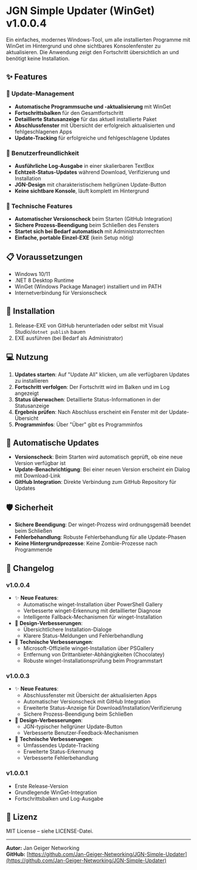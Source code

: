 # JGN Simple Updater (WinGet) v1.0.0.4

Ein einfaches, modernes Windows-Tool, um alle installierten Programme mit WinGet im Hintergrund und ohne sichtbares Konsolenfenster zu aktualisieren. Die Anwendung zeigt den Fortschritt übersichtlich an und benötigt keine Installation.

## ✨ Features

### 🔄 Update-Management
- **Automatische Programmsuche und -aktualisierung** mit WinGet
- **Fortschrittsbalken** für den Gesamtfortschritt
- **Detaillierte Statusanzeige** für das aktuell installierte Paket
- **Abschlussfenster** mit Übersicht der erfolgreich aktualisierten und fehlgeschlagenen Apps
- **Update-Tracking** für erfolgreiche und fehlgeschlagene Updates

### 🎨 Benutzerfreundlichkeit
- **Ausführliche Log-Ausgabe** in einer skalierbaren TextBox
- **Echtzeit-Status-Updates** während Download, Verifizierung und Installation
- **JGN-Design** mit charakteristischem hellgrünen Update-Button
- **Keine sichtbare Konsole**, läuft komplett im Hintergrund

### 🔧 Technische Features
- **Automatischer Versionscheck** beim Starten (GitHub Integration)
- **Sichere Prozess-Beendigung** beim Schließen des Fensters
- **Startet sich bei Bedarf automatisch** mit Administratorrechten
- **Einfache, portable Einzel-EXE** (kein Setup nötig)

## 📋 Voraussetzungen
- Windows 10/11
- .NET 8 Desktop Runtime
- WinGet (Windows Package Manager) installiert und im PATH
- Internetverbindung für Versionscheck

## 🚀 Installation
1. Release-EXE von GitHub herunterladen oder selbst mit Visual Studio/`dotnet publish` bauen
2. EXE ausführen (bei Bedarf als Administrator)

## 💻 Nutzung
1. **Updates starten**: Auf "Update All" klicken, um alle verfügbaren Updates zu installieren
2. **Fortschritt verfolgen**: Der Fortschritt wird im Balken und im Log angezeigt
3. **Status überwachen**: Detaillierte Status-Informationen in der Statusanzeige
4. **Ergebnis prüfen**: Nach Abschluss erscheint ein Fenster mit der Update-Übersicht
5. **Programminfos**: Über "Über" gibt es Programminfos

## 🔄 Automatische Updates
- **Versionscheck**: Beim Starten wird automatisch geprüft, ob eine neue Version verfügbar ist
- **Update-Benachrichtigung**: Bei einer neuen Version erscheint ein Dialog mit Download-Link
- **GitHub Integration**: Direkte Verbindung zum GitHub Repository für Updates

## 🛡️ Sicherheit
- **Sichere Beendigung**: Der winget-Prozess wird ordnungsgemäß beendet beim Schließen
- **Fehlerbehandlung**: Robuste Fehlerbehandlung für alle Update-Phasen
- **Keine Hintergrundprozesse**: Keine Zombie-Prozesse nach Programmende

## 📝 Changelog

### v1.0.0.4
- ✨ **Neue Features**:
  - Automatische winget-Installation über PowerShell Gallery
  - Verbesserte winget-Erkennung mit detaillierter Diagnose
  - Intelligente Fallback-Mechanismen für winget-Installation
- 🎨 **Design-Verbesserungen**:
  - Übersichtlichere Installation-Dialoge
  - Klarere Status-Meldungen und Fehlerbehandlung
- 🔧 **Technische Verbesserungen**:
  - Microsoft-Offizielle winget-Installation über PSGallery
  - Entfernung von Drittanbieter-Abhängigkeiten (Chocolatey)
  - Robuste winget-Installationsprüfung beim Programmstart

### v1.0.0.3
- ✨ **Neue Features**:
  - Abschlussfenster mit Übersicht der aktualisierten Apps
  - Automatischer Versionscheck mit GitHub Integration
  - Erweiterte Status-Anzeige für Download/Installation/Verifizierung
  - Sichere Prozess-Beendigung beim Schließen
- 🎨 **Design-Verbesserungen**:
  - JGN-typischer hellgrüner Update-Button
  - Verbesserte Benutzer-Feedback-Mechanismen
- 🔧 **Technische Verbesserungen**:
  - Umfassendes Update-Tracking
  - Erweiterte Status-Erkennung
  - Verbesserte Fehlerbehandlung

### v1.0.0.1
- Erste Release-Version
- Grundlegende WinGet-Integration
- Fortschrittsbalken und Log-Ausgabe

## 📄 Lizenz
MIT License – siehe LICENSE-Datei.

---

**Autor:** Jan Geiger Networking  
**GitHub:** [https://github.com/Jan-Geiger-Networking/JGN-Simple-Updater](https://github.com/Jan-Geiger-Networking/JGN-Simple-Updater) 